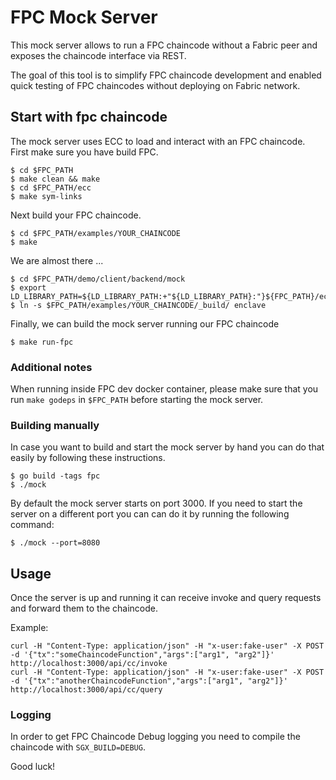 # FPC Mock Server

This mock server allows to run a FPC chaincode without a Fabric peer and exposes the chaincode interface via REST.

The goal of this tool is to simplify FPC chaincode development and enabled quick testing of FPC chaincodes without
deploying on Fabric network. 

## Start with fpc chaincode

The mock server uses ECC to load and interact with an FPC chaincode. First make sure you have build FPC.  

    $ cd $FPC_PATH
    $ make clean && make
    $ cd $FPC_PATH/ecc
    $ make sym-links

Next build your FPC chaincode.
    
    $ cd $FPC_PATH/examples/YOUR_CHAINCODE
    $ make

We are almost there ...
   
    $ cd $FPC_PATH/demo/client/backend/mock
    $ export LD_LIBRARY_PATH=${LD_LIBRARY_PATH:+"${LD_LIBRARY_PATH}:"}${FPC_PATH}/ecc_enclave/_build/lib
    $ ln -s $FPC_PATH/examples/YOUR_CHAINCODE/_build/ enclave

Finally, we can build the mock server running our FPC chaincode
      
    $ make run-fpc

### Additional notes

When running inside FPC dev docker container, please make sure that you run `make godeps` in `$FPC_PATH` before starting the mock server.

### Building manually

In case you want to build and start the mock server by hand you can do that easily by following these instructions. 

    $ go build -tags fpc
    $ ./mock

By default the mock server starts on port 3000. If you need to start the server on a different port you can can do it by running the following command:

    $ ./mock --port=8080

## Usage

Once the server is up and running it can receive invoke and query requests and forward them to the chaincode.

Example:

    curl -H "Content-Type: application/json" -H "x-user:fake-user" -X POST -d '{"tx":"someChaincodeFunction","args":["arg1", "arg2"]}' http://localhost:3000/api/cc/invoke
    curl -H "Content-Type: application/json" -H "x-user:fake-user" -X POST -d '{"tx":"anotherChaincodeFunction","args":["arg1", "arg2"]}' http://localhost:3000/api/cc/query

### Logging

In order to get FPC Chaincode Debug logging you need to compile the chaincode with `SGX_BUILD=DEBUG`.

Good luck!
